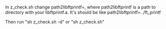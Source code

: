 In z_check.sh change path2libftprintf=, where path2libftprintf is a path to directory with your libftprintf.a.
It's should be like path2libftprintf=../ft_printf

Then run "sh z_check.sh -d" or "sh z_check.sh"
